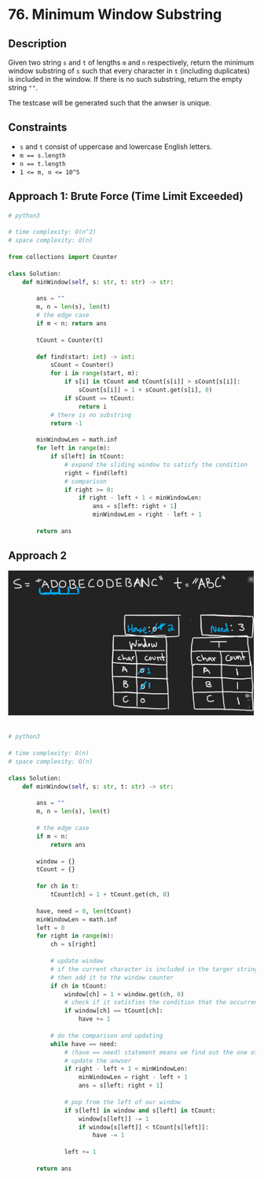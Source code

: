 # 76. Minimum Window Substring

## Description

Given two string `s` and `t` of lengths `m` and `n` respectively, return the minimum window substring of `s` such that every character in `t` (including duplicates) is included in the window. If there is no such substring, return the empty string `""`.

The testcase will be generated such that the anwser is unique.

## Constraints

- `s` and `t` consist of uppercase and lowercase English letters.
- `m == s.length`
- `n == t.length`
- `1 <= m, n <= 10^5`

## Approach 1: Brute Force (Time Limit Exceeded)

```python
# python3

# time complexity: O(n^2)
# space complexity: O(n)

from collections import Counter

class Solution:
    def minWindow(self, s: str, t: str) -> str:

        ans = ""
        m, n = len(s), len(t)
        # the edge case
        if m < n: return ans

        tCount = Counter(t)

        def find(start: int) -> int:
            sCount = Counter()
            for i in range(start, m):
                if s[i] in tCount and tCount[s[i]] > sCount[s[i]]:
                    sCount[s[i]] = 1 + sCount.get(s[i], 0)
                if sCount == tCount:
                    return i
            # there is no substring
            return -1
        
        minWindowLen = math.inf
        for left in range(m):
            if s[left] in tCount:
                # expand the sliding window to satisfy the condition
                right = find(left)
                # comparison
                if right >= 0:
                    if right - left + 1 < minWindowLen:
                        ans = s[left: right + 1]
                        minWindowLen = right - left + 1

        return ans
```

## Approach 2

<img src="./../../../images/76-image-1.png" width="500"/><br/>
<br/>

```python
# python3

# time complexity: O(n)
# space complexity: O(n)

class Solution:
    def minWindow(self, s: str, t: str) -> str:

        ans = ""
        m, n = len(s), len(t)

        # the edge case
        if m < n:
            return ans

        window = {}
        tCount = {}

        for ch in t:
            tCount[ch] = 1 + tCount.get(ch, 0)

        have, need = 0, len(tCount)
        minWindowLen = math.inf
        left = 0
        for right in range(m):
            ch = s[right]

            # update window
            # if the current character is included in the targer string
            # then add it to the window counter
            if ch in tCount:
                window[ch] = 1 + window.get(ch, 0)
                # check if it satisfies the condition that the occurrence number of a character in window is equal to the number of the character in the string 't'
                if window[ch] == tCount[ch]:
                    have += 1

            # do the comparison and updating
            while have == need:
                # (have == need) statement means we find out the one of the anwsers
                # update the anwser
                if right - left + 1 < minWindowLen:
                    minWindowLen = right - left + 1
                    ans = s[left: right + 1]

                # pop from the left of our window
                if s[left] in window and s[left] in tCount:
                    window[s[left]] -= 1
                    if window[s[left]] < tCount[s[left]]:
                        have -= 1

                left += 1

        return ans
```